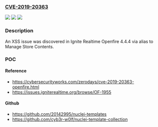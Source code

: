 ### [CVE-2019-20363](https://cve.mitre.org/cgi-bin/cvename.cgi?name=CVE-2019-20363)
![](https://img.shields.io/static/v1?label=Product&message=n%2Fa&color=blue)
![](https://img.shields.io/static/v1?label=Version&message=n%2Fa&color=blue)
![](https://img.shields.io/static/v1?label=Vulnerability&message=n%2Fa&color=brighgreen)

### Description

An XSS issue was discovered in Ignite Realtime Openfire 4.4.4 via alias to Manage Store Contents.

### POC

#### Reference
- https://cybersecurityworks.com/zerodays/cve-2019-20363-openfire.html
- https://issues.igniterealtime.org/browse/OF-1955

#### Github
- https://github.com/20142995/nuclei-templates
- https://github.com/cyb3r-w0lf/nuclei-template-collection


